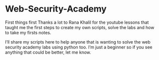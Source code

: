 # Web-Security-Academy

First things first
Thanks a lot to Rana Khalil for the youtube lessons that taught me the first steps to create my own scripts, solve the labs and how to take my firsts notes.

I’ll share my scripts here to help anyone that is wanting to solve the web security academy labs using python too.
I’m just a beginner so if you see anything that could be better, let me know.

